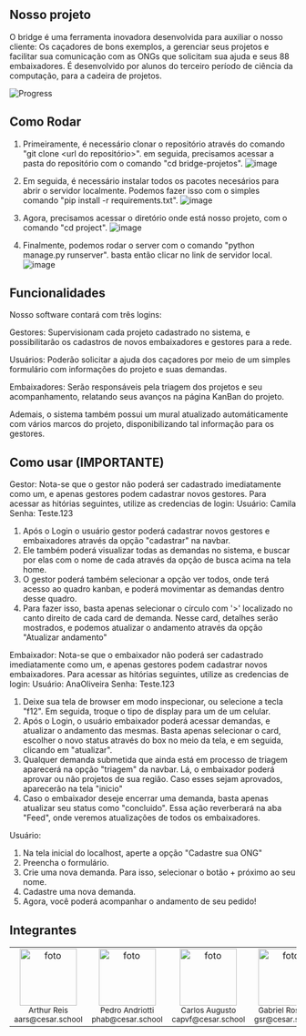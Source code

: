 ## Nosso projeto

O bridge é uma ferramenta inovadora desenvolvida para auxiliar o nosso cliente: Os caçadores de bons exemplos, a gerenciar seus projetos e facilitar sua comunicação com as ONGs que solicitam sua ajuda e seus 88 embaixadores. É desenvolvido por alunos do terceiro período de ciência da computação, para a cadeira de projetos.

![Progress](https://progress-bar.dev/100/?title=completed)

## Como Rodar

1. Primeiramente, é necessário clonar o repositório através do comando "git clone <url do repositório>". em seguida, precisamos acessar a pasta do repositório com o comando "cd bridge-projetos".
![image](https://github.com/edmaaralencar/bridge-projetos/assets/117591564/1fbca312-9734-4b2b-bf09-5488720aa5a0)

3. Em seguida, é necessário instalar todos os pacotes necesários para abrir o servidor localmente. Podemos fazer isso com o simples comando "pip install -r requirements.txt".
![image](https://github.com/edmaaralencar/bridge-projetos/assets/117591564/c60560c9-7caf-4a56-a9e7-8cda90290e70)

4. Agora, precisamos acessar o diretório onde está nosso projeto, com o comando "cd project".
![image](https://github.com/edmaaralencar/bridge-projetos/assets/117591564/5421a28a-c3fa-408c-ae46-bc129982bfb7)

5. Finalmente, podemos rodar o server com o comando "python manage.py runserver". basta então clicar no link de servidor local.
![image](https://github.com/edmaaralencar/bridge-projetos/assets/117591564/cbb74392-e83a-4c7a-afbe-fabb43308893)

   
## Funcionalidades

Nosso software contará com três logins: 

Gestores: Supervisionam cada projeto cadastrado no sistema, e possibilitarão os cadastros de novos embaixadores e gestores para a rede.

Usuários: Poderão solicitar a ajuda dos caçadores por meio de um simples formulário com informações do projeto e suas demandas.

Embaixadores: Serão responsáveis pela triagem dos projetos e seu acompanhamento, relatando seus avanços na página KanBan do projeto.

Ademais, o sistema também possui um mural atualizado automáticamente com vários marcos do projeto, disponibilizando tal informação para os gestores.

## Como usar (IMPORTANTE)

Gestor:
Nota-se que o gestor não poderá ser cadastrado imediatamente como um, e apenas gestores podem cadastrar novos gestores. Para acessar as hitórias seguintes, utilize as credencias de login:
Usuário: Camila
Senha: Teste.123

1. Após o Login o usuário gestor poderá cadastrar novos gestores e embaixadores através da opção "cadastrar" na navbar.
2. Ele também poderá visualizar todas as demandas no sistema, e buscar por elas com o nome de cada através da opção de busca acima na tela home.
3. O gestor poderá também selecionar a opção ver todos, onde terá acesso ao quadro kanban, e poderá movimentar as demandas dentro desse quadro.
4. Para fazer isso, basta apenas selecionar o círculo com '>' localizado no canto direito de cada card de demanda. Nesse card, detalhes serão mostrados, e podemos atualizar o andamento através da opção "Atualizar andamento"

Embaixador:
Nota-se que o embaixador não poderá ser cadastrado imediatamente como um, e apenas gestores podem cadastrar novos embaixadores. Para acessar as hitórias seguintes, utilize as credencias de login:
Usuário: AnaOliveira
Senha: Teste.123

1. Deixe sua tela de browser em modo inspecionar, ou selecione a tecla "f12". Em seguida, troque o tipo de display para um de um celular.
2. Após o Login, o usuário embaixador poderá acessar demandas, e atualizar o andamento das mesmas. Basta apenas selecionar o card, escolher o novo status através do box no meio da tela, e em seguida, clicando em "atualizar".
3. Qualquer demanda submetida que ainda está em processo de triagem aparecerá na opção "triagem" da navbar. Lá, o embaixador poderá aprovar ou não projetos de sua região. Caso esses sejam aprovados, aparecerão na tela "inicio"
4. Caso o embaixador deseje encerrar uma demanda, basta apenas atualizar seu status como "concluido". Essa ação reverberará na aba "Feed", onde veremos atualizações de todos os embaixadores.

Usuário: 
1. Na tela inicial do localhost, aperte a opção "Cadastre sua ONG"
2. Preencha o formulário.
3. Crie uma nova demanda. Para isso, selecionar o botão + próximo ao seu nome.
4. Cadastre uma nova demanda.
5. Agora, você poderá acompanhar o andamento de seu pedido!

## Integrantes

<table>
  <tbody>
    <tr>
      <td align="center">
        <img src="https://github.com/arthurreis33.png" width="100" alt="foto" style="max-width: 100px;">
        <br>
        <sub>
          Arthur Reis
        </sub>
        <br>
        <sub>
          aars@cesar.school
        </sub>
      </td>
      <td align="center">
        <img src="https://github.com/pedroandriottii.png" width="100" alt="foto" style="max-width: 100px;">
        <br>
        <sub>
          Pedro Andriotti
        </sub>
        <br>
        <sub>
          phab@cesar.school
        </sub>
      </td>
      <td align="center">
        <img src="https://github.com/CarlosAugustoP.png" width="100" alt="foto" style="max-width: 100px;">
        <br>
        <sub>
          Carlos Augusto
        </sub>
        <br>
        <sub>
          capvf@cesar.school
        </sub>
      </td>
      <td align="center">
        <img src="https://github.com/grossiter04.png" width="100" alt="foto" style="max-width: 100px;">
        <br>
        <sub>
          Gabriel Rossiter
        </sub>
        <br>
        <sub>
          gsr@cesar.school
        </sub>
      </td>
       <td align="center">
        <img src="https://github.com/edmaaralencar.png" width="100" alt="foto" style="max-width: 100px;">
        <br>
        <sub>
          Edmar Alencar
        </sub>
        <br>
        <sub>
          era@cesar.school
        </sub>
      </td>
       <td align="center">
        <img src="https://github.com/luismingati.png" width="100" alt="foto" style="max-width: 100px;">
        <br>
        <sub>
          Luis Otavio
        </sub>
        <br>
        <sub>
          locm@cesar.school
        </sub>
      </td>
    </tr>
  </tbody>
</table>
